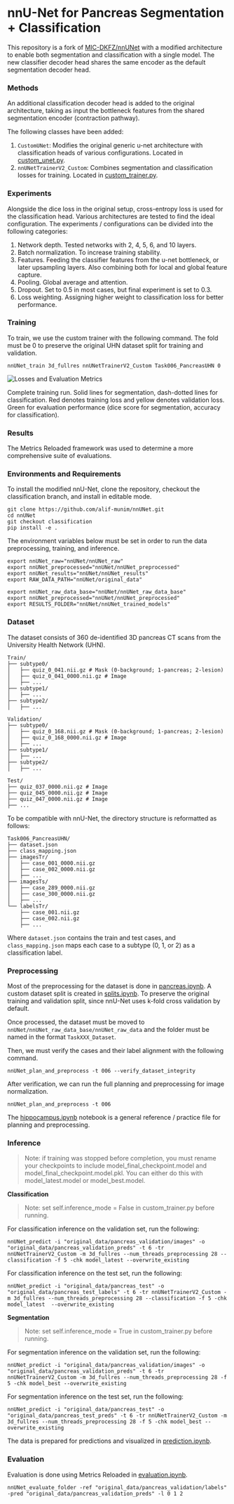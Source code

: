# nnU-Net for Pancreas Segmentation + Classification

This repository is a fork of [MIC-DKFZ/nnUNet](https://github.com/MIC-DKFZ/nnUNet/tree/nnunetv1) with a modified architecture to enable both segmentation and classification with a single model. The new classifier decoder head shares the same encoder as the default segmentation decoder head.

### Methods

An additional classification decoder head is added to the original architecture, taking as input the bottleneck features from the shared segmentation encoder (contraction pathway). 

The following classes have been added:
1. `CustomUNet`: Modifies the original generic u-net architecture with classification heads of various configurations. Located in [custom_unet.py](https://github.com/alif-munim/nnUNet/blob/classification/nnunet/network_architecture/custom_unet.py).
2. `nnUNetTrainerV2_Custom`: Combines segmentation and classification losses for training. Located in [custom_trainer.py](https://github.com/alif-munim/nnUNet/blob/classification/nnunet/training/network_training/custom_trainer.py).


### Experiments

Alongside the dice loss in the original setup, cross-entropy loss is used for the classification head. Various architectures are tested to find the ideal configuration. The experiments / configurations can be divided into the following categories:

1. Network depth. Tested networks with 2, 4, 5, 6, and 10 layers.
2. Batch normalization. To increase training stability.
3. Features. Feeding the classifier features from the u-net bottleneck, or later upsampling layers. Also combining both for local and global feature capture.
4. Pooling. Global average and attention.
5. Dropout. Set to 0.5 in most cases, but final experiment is set to 0.3.
6. Loss weighting. Assigning higher weight to classification loss for better performance.


### Training

To train, we use the custom trainer with the following command. The fold must be 0 to preserve the original UHN dataset split for training and validation.

```
nnUNet_train 3d_fullres nnUNetTrainerV2_Custom Task006_PancreasUHN 0
```

![Losses and Evaluation Metrics](https://i.ibb.co/8XfvfCX/final-progress-min.jpg)

Complete training run. Solid lines for segmentation, dash-dotted lines for classification. Red denotes training loss and yellow denotes validation loss. Green for evaluation performance (dice score for segmentation, accuracy for classification).

### Results

The Metrics Reloaded framework was used to determine a more comprehensive suite of evaluations.


### Environments and Requirements

To install the modified nnU-Net, clone the repository, checkout the classification branch, and install in editable mode.

```
git clone https://github.com/alif-munim/nnUNet.git
cd nnUNet
git checkout classification
pip install -e .
```

The environment variables below must be set in order to run the data preprocessing, training, and inference.

```
export nnUNet_raw="nnUNet/nnUNet_raw"
export nnUNet_preprocessed="nnUNet/nnUNet_preprocessed"
export nnUNet_results="nnUNet/nnUNet_results"
export RAW_DATA_PATH="nnUNet/original_data"

export nnUNet_raw_data_base="nnUNet/nnUNet_raw_data_base"
export nnUNet_preprocessed="nnUNet/nnUNet_preprocessed"
export RESULTS_FOLDER="nnUNet/nnUNet_trained_models"
```


### Dataset

The dataset consists of 360 de-identified 3D pancreas CT scans from the University Health Network (UHN).

```
Train/
├── subtype0/
│   ├── quiz_0_041.nii.gz # Mask (0-background; 1-pancreas; 2-lesion)
│   ├── quiz_0_041_0000.nii.gz # Image
│   ├── ...
├── subtype1/
│   ├── ...
├── subtype2/
│   ├── ...
```

```
Validation/
├── subtype0/
│   ├── quiz_0_168.nii.gz # Mask (0-background; 1-pancreas; 2-lesion)
│   ├── quiz_0_168_0000.nii.gz # Image
│   ├── ...
├── subtype1/
│   ├── ...
├── subtype2/
│   ├── ...
```

```
Test/
├── quiz_037_0000.nii.gz # Image
├── quiz_045_0000.nii.gz # Image
├── quiz_047_0000.nii.gz # Image
├── ...
```

To be compatible with nnU-Net, the directory structure is reformatted as follows:

```
Task006_PancreasUHN/
├── dataset.json
├── class_mapping.json
├── imagesTr/
│   ├── case_001_0000.nii.gz
│   ├── case_002_0000.nii.gz
│   ├── ...
├── imagesTs/
│   ├── case_289_0000.nii.gz
│   ├── case_300_0000.nii.gz
│   ├── ...
└── labelsTr/
    ├── case_001.nii.gz
    ├── case_002.nii.gz
    ├── ...
```

Where `dataset.json` contains the train and test cases, and `class_mapping.json` maps each case to a subtype (0, 1, or 2) as a classification label.


### Preprocessing

Most of the preprocessing for the dataset is done in [pancreas.ipynb](https://github.com/alif-munim/nnUNet/blob/classification/pancreas.ipynb). A custom dataset split is created in [splits.ipynb](https://github.com/alif-munim/nnUNet/blob/classification/splits.ipynb). To preserve the original training and validation split, since nnU-Net uses k-fold cross validation by default.

Once processed, the dataset must be moved to `nnUNet/nnUNet_raw_data_base/nnUNet_raw_data` and the folder must be named in the format `TaskXXX_Dataset`.

Then, we must verify the cases and their label alignment with the following command.

```
nnUNet_plan_and_preprocess -t 006 --verify_dataset_integrity
```

After verification, we can run the full planning and preprocessing for image normalization.

```
nnUNet_plan_and_preprocess -t 006
```

The [hippocampus.ipynb](https://github.com/alif-munim/nnUNet/blob/classification/hippocampus.ipynb) notebook is a general reference / practice file for planning and preprocessing.




### Inference

> Note: if training was stopped before completion, you must rename your checkpoints to include model_final_checkpoint.model and model_final_checkpoint.model.pkl. You can either do this with model_latest.model or model_best.model.

**Classification** <br>

> Note: set self.inference_mode = False in custom_trainer.py before running.

For classification inference on the validation set, run the following:
```
nnUNet_predict -i "original_data/pancreas_validation/images" -o "original_data/pancreas_validation_preds" -t 6 -tr nnUNetTrainerV2_Custom -m 3d_fullres --num_threads_preprocessing 28 --classification -f 5 -chk model_latest --overwrite_existing
```

For classification inference on the test set, run the following:
```
nnUNet_predict -i "original_data/pancreas_test" -o "original_data/pancreas_test_labels" -t 6 -tr nnUNetTrainerV2_Custom -m 3d_fullres --num_threads_preprocessing 28 --classification -f 5 -chk model_latest  --overwrite_existing
```

**Segmentation** <br>

> Note: set self.inference_mode = True in custom_trainer.py before running.

For segmentation inference on the validation set, run the following:
```
nnUNet_predict -i "original_data/pancreas_validation/images" -o "original_data/pancreas_validation_preds" -t 6 -tr nnUNetTrainerV2_Custom -m 3d_fullres --num_threads_preprocessing 28 -f 5 -chk model_best --overwrite_existing
```

For segmentation inference on the test set, run the following:
```
nnUNet_predict -i "original_data/pancreas_test" -o "original_data/pancreas_test_preds" -t 6 -tr nnUNetTrainerV2_Custom -m 3d_fullres --num_threads_preprocessing 28 -f 5 -chk model_best --overwrite_existing
```

The data is prepared for predictions and visualized in [prediction.ipynb](https://github.com/alif-munim/nnUNet/blob/classification/prediction.ipynb).

### Evaluation

Evaluation is done using Metrics Reloaded in [evaluation.ipynb](https://github.com/alif-munim/nnUNet/blob/classification/evaluation.ipynb).

```
nnUNet_evaluate_folder -ref "original_data/pancreas_validation/labels"  -pred "original_data/pancreas_validation_preds" -l 0 1 2
```

